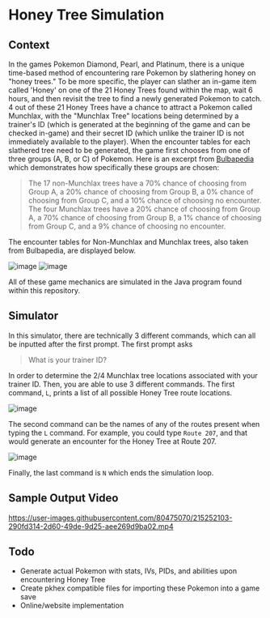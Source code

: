 # Honey Tree Simulation

## Context 

In the games Pokemon Diamond, Pearl, and Platinum, there is a unique time-based method of encountering rare Pokemon by slathering honey on "honey trees." To be more specific, the player can slather an in-game item called 'Honey' on one of the 21 Honey Trees found within the map, wait 6 hours, and then revisit the tree to find a newly generated Pokemon to catch. 4 out of these 21 Honey Trees have a chance to attract a Pokemon called Munchlax, with the "Munchlax Tree" locations being determined by a trainer's ID (which is generated at the beginning of the game and can be checked in-game) and their secret ID (which unlike the trainer ID is not immediately available to the player). When the encounter tables for each slathered tree need to be generated, the game first chooses from one of three groups (A, B, or C) of Pokemon. Here is an excerpt from [Bulbapedia](https://bulbapedia.bulbagarden.net/wiki/Honey_Tree) which demonstrates how specifically these groups are chosen: 

> The 17 non-Munchlax trees have a 70% chance of choosing from Group A, a 20% chance of choosing from Group B, a 0% chance of choosing from Group C, and a 10% chance of choosing no encounter. The four Munchlax trees have a 20% chance of choosing from Group A, a 70% chance of choosing from Group B, a 1% chance of choosing from Group C, and a 9% chance of choosing no encounter. 

The encounter tables for Non-Munchlax and Munchlax trees, also taken from Bulbapedia, are displayed below.


![image](https://user-images.githubusercontent.com/80475070/215250052-1de73cb7-dc76-4f59-97f2-7140e0fae6c2.png)
![image](https://user-images.githubusercontent.com/80475070/215250074-3a38ea93-1c61-455d-947a-1dba46111ce1.png)

All of these game mechanics are simulated in the Java program found within this repository.

## Simulator

In this simulator, there are technically 3 different commands, which can all be inputted after the first prompt. The first prompt asks
> What is your trainer ID?

In order to determine the 2/4 Munchlax tree locations associated with your trainer ID. Then, you are able to use 3 different commands. The first command, `L`, prints a list of all possible Honey Tree route locations. 

![image](https://user-images.githubusercontent.com/80475070/215250398-24aed1a8-6775-4e50-bd8e-c7d3128e08ef.png)

The second command can be the names of any of the routes present when typing the `L` command. For example, you could type `Route 207`, and that would generate an encounter for the Honey Tree at Route 207. 

![image](https://user-images.githubusercontent.com/80475070/215250479-d0dc2c4e-156b-46d1-9215-de510e8258ee.png)

Finally, the last command is `N` which ends the simulation loop. 

## Sample Output Video


https://user-images.githubusercontent.com/80475070/215252103-290fd314-2d60-49de-9d25-aee269d9ba02.mp4


## Todo

* Generate actual Pokemon with stats, IVs, PIDs, and abilities upon encountering Honey Tree
* Create pkhex compatible files for importing these Pokemon into a game save
* Online/website implementation
